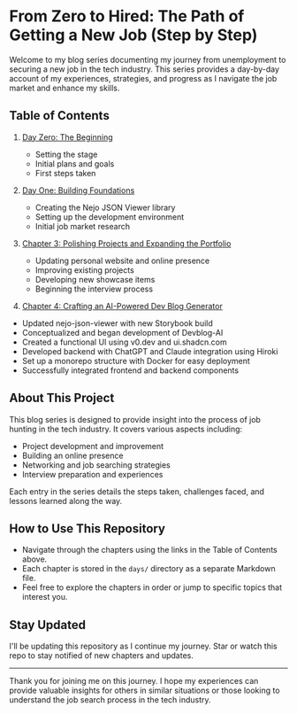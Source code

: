 # From Zero to Hired: The Path of Getting a New Job (Step by Step)

Welcome to my blog series documenting my journey from unemployment to securing a new job in the tech industry. This series provides a day-by-day account of my experiences, strategies, and progress as I navigate the job market and enhance my skills.

## Table of Contents

1. [Day Zero: The Beginning](days/zero.md)
   - Setting the stage
   - Initial plans and goals
   - First steps taken

2. [Day One: Building Foundations](days/one.md)
   - Creating the Nejo JSON Viewer library
   - Setting up the development environment
   - Initial job market research

3. [Chapter 3: Polishing Projects and Expanding the Portfolio](days/chapter-3.md)
   - Updating personal website and online presence
   - Improving existing projects
   - Developing new showcase items
   - Beginning the interview process
3. [Chapter 4: Crafting an AI-Powered Dev Blog Generator](days/chapter-4.md)

- Updated nejo-json-viewer with new Storybook build
- Conceptualized and began development of Devblog-AI
- Created a functional UI using v0.dev and ui.shadcn.com
- Developed backend with ChatGPT and Claude integration using Hiroki
- Set up a monorepo structure with Docker for easy deployment
- Successfully integrated frontend and backend components


## About This Project

This blog series is designed to provide insight into the process of job hunting in the tech industry. It covers various aspects including:

- Project development and improvement
- Building an online presence
- Networking and job searching strategies
- Interview preparation and experiences

Each entry in the series details the steps taken, challenges faced, and lessons learned along the way.

## How to Use This Repository

- Navigate through the chapters using the links in the Table of Contents above.
- Each chapter is stored in the `days/` directory as a separate Markdown file.
- Feel free to explore the chapters in order or jump to specific topics that interest you.

## Stay Updated

I'll be updating this repository as I continue my journey. Star or watch this repo to stay notified of new chapters and updates.

---

Thank you for joining me on this journey. I hope my experiences can provide valuable insights for others in similar situations or those looking to understand the job search process in the tech industry.